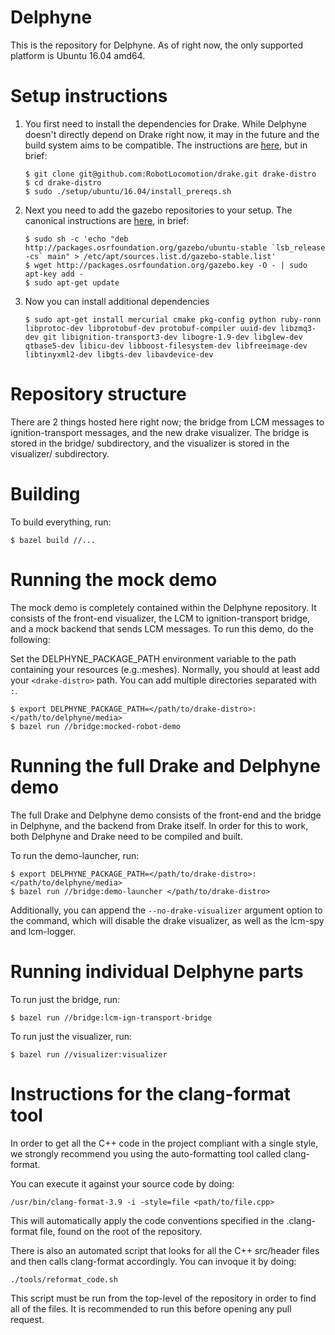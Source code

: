 # Delphyne

This is the repository for Delphyne.  As of right now, the only supported platform is Ubuntu 16.04 amd64.

# Setup instructions

1.  You first need to install the dependencies for Drake.  While Delphyne doesn't directly depend on Drake right now, it may in the future and the build system aims to be compatible.  The instructions are [here](http://drake.mit.edu/from_source.html), but in brief:

    ```
    $ git clone git@github.com:RobotLocomotion/drake.git drake-distro
    $ cd drake-distro
    $ sudo ./setup/ubuntu/16.04/install_prereqs.sh
    ```

1. Next you need to add the gazebo repositories to your setup.  The canonical instructions are [here](https://ignition-transport.readthedocs.io/en/latest/installation/installation.html#ubuntu-linux), in brief:

    ```
    $ sudo sh -c 'echo "deb http://packages.osrfoundation.org/gazebo/ubuntu-stable `lsb_release -cs` main" > /etc/apt/sources.list.d/gazebo-stable.list'
    $ wget http://packages.osrfoundation.org/gazebo.key -O - | sudo apt-key add -
    $ sudo apt-get update
    ```

1. Now you can install additional dependencies

    ```
    $ sudo apt-get install mercurial cmake pkg-config python ruby-ronn libprotoc-dev libprotobuf-dev protobuf-compiler uuid-dev libzmq3-dev git libignition-transport3-dev libogre-1.9-dev libglew-dev qtbase5-dev libicu-dev libboost-filesystem-dev libfreeimage-dev libtinyxml2-dev libgts-dev libavdevice-dev
    ```

# Repository structure
There are 2 things hosted here right now; the bridge from LCM messages to ignition-transport messages, and the new drake visualizer.  The bridge is stored in the bridge/ subdirectory, and the visualizer
is stored in the visualizer/ subdirectory.

# Building
To build everything, run:

```
$ bazel build //...
```

# Running the mock demo

The mock demo is completely contained within the Delphyne repository.  It
consists of the front-end visualizer, the LCM to ignition-transport bridge,
and a mock backend that sends LCM messages.  To run this demo, do the
following:

Set the DELPHYNE_PACKAGE_PATH environment variable to the path containing your
resources (e.g.:meshes). Normally, you should at least add your `<drake-distro>`
path. You can add multiple directories separated with `:`.
```
$ export DELPHYNE_PACKAGE_PATH=</path/to/drake-distro>:</path/to/delphyne/media>
$ bazel run //bridge:mocked-robot-demo
```

# Running the full Drake and Delphyne demo

The full Drake and Delphyne demo consists of the front-end and the bridge
in Delphyne, and the backend from Drake itself.  In order for this to work,
both Delphyne and Drake need to be compiled and built.

To run the demo-launcher, run:

```
$ export DELPHYNE_PACKAGE_PATH=</path/to/drake-distro>:</path/to/delphyne/media>
$ bazel run //bridge:demo-launcher </path/to/drake-distro>
```
Additionally, you can append the `--no-drake-visualizer` argument option to the command, which will disable the drake visualizer, as well as the lcm-spy and lcm-logger.


# Running individual Delphyne parts

To run just the bridge, run:

```
$ bazel run //bridge:lcm-ign-transport-bridge
```

To run just the visualizer, run:

```
$ bazel run //visualizer:visualizer
```

# Instructions for the clang-format tool
In order to get all the C++ code in the project compliant with a single style, we strongly recommend you using the auto-formatting tool called clang-format.

You can execute it against your source code by doing:
```
/usr/bin/clang-format-3.9 -i -style=file <path/to/file.cpp>
```
This will automatically apply the code conventions specified in the .clang-format file, found on the root of the repository.

There is also an automated script that looks for all the C++ src/header files and then calls clang-format accordingly. You can invoque it by doing:

```
./tools/reformat_code.sh
```

This script must be run from the top-level of the repository in order to find all of the files. It is recommended to run this before opening any pull request.
